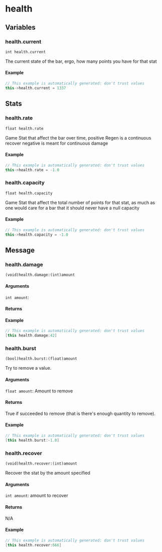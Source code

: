 # health
## Variables
### **health.current**
`int health.current`

The current state of the bar, ergo, how many points you have for that stat


#### Example
``` cpp
// This example is automatically generated: don't trust values
this->health.current = 1337
```
## Stats
### **health.rate**
`float health.rate`

Game Stat that affect the bar over time, 
positive Regen is a continuous recover
negative is meant for continuous damage


#### Example
``` cpp
// This example is automatically generated: don't trust values
this->health.rate = -1.0
```
### **health.capacity**
`float health.capacity`

Game Stat that affect the total number of points for that stat, as much as one would care for a bar that it should never have a null capacity


#### Example
``` cpp
// This example is automatically generated: don't trust values
this->health.capacity = -1.0
```
## Message
### **health.damage**
`(void)health.damage:(int)amount `


#### Arguments
`int amount`: 

#### Returns



#### Example
``` cpp
// This example is automatically generated: don't trust values
[this health.damage:42]
```
### **health.burst**
`(bool)health.burst:(float)amount `

Try to remove a value.
#### Arguments
`float amount`: Amount to remove

#### Returns
True if succeeded to remove (that is there's enough quantity to remove).


#### Example
``` cpp
// This example is automatically generated: don't trust values
[this health.burst:-1.0]
```
### **health.recover**
`(void)health.recover:(int)amount `

Recover the stat by the amount specified
#### Arguments
`int amount`: amount to recover

#### Returns
N/A


#### Example
``` cpp
// This example is automatically generated: don't trust values
[this health.recover:666]
```

